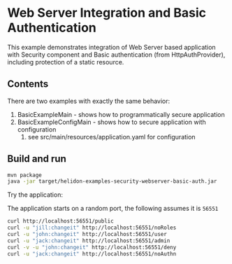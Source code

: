 # Web Server Integration and Basic Authentication

This example demonstrates integration of Web Server
based application with Security component and Basic authentication (from HttpAuthProvider), including
protection of a static resource.

## Contents

There are two examples with exactly the same behavior:
1. BasicExampleMain - shows how to programmatically secure application
2. BasicExampleConfigMain - shows how to secure application with configuration
    1. see src/main/resources/application.yaml for configuration

## Build and run

```bash
mvn package
java -jar target/helidon-examples-security-webserver-basic-auth.jar
```

Try the application:

The application starts on a random port, the following assumes it is `56551`
```bash
curl http://localhost:56551/public
curl -u "jill:changeit" http://localhost:56551/noRoles
curl -u "john:changeit" http://localhost:56551/user
curl -u "jack:changeit" http://localhost:56551/admin
curl -v -u "john:changeit" http://localhost:56551/deny
curl -u "jack:changeit" http://localhost:56551/noAuthn
```
